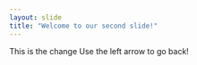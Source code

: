 ```yaml
---
layout: slide
title: "Welcome to our second slide!"
---
```

This is the change
Use the left arrow to go back!
